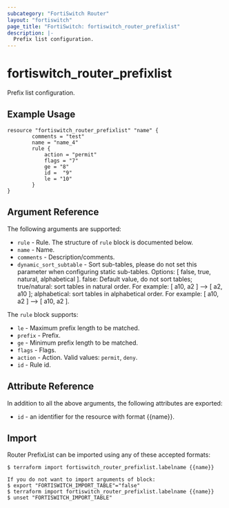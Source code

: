 ```yaml
---
subcategory: "FortiSwitch Router"
layout: "fortiswitch"
page_title: "FortiSwitch: fortiswitch_router_prefixlist"
description: |-
  Prefix list configuration.
---
```


# fortiswitch_router_prefixlist
Prefix list configuration.

## Example Usage

```hcl
resource "fortiswitch_router_prefixlist" "name" {
        comments = "test"
        name = "name_4"
        rule {
            action = "permit"
            flags = "7"
            ge = "8"
            id =  "9"
            le = "10"
        }
}
```

## Argument Reference

The following arguments are supported:

* `rule` - Rule. The structure of `rule` block is documented below.
* `name` - Name.
* `comments` - Description/comments.
* `dynamic_sort_subtable` - Sort sub-tables, please do not set this parameter when configuring static sub-tables. Options: [ false, true, natural, alphabetical ]. false: Default value, do not sort tables; true/natural: sort tables in natural order. For example: [ a10, a2 ] --> [ a2, a10 ]; alphabetical: sort tables in alphabetical order. For example: [ a10, a2 ] --> [ a10, a2 ].

The `rule` block supports:

* `le` - Maximum prefix length to be matched.
* `prefix` - Prefix.
* `ge` - Minimum prefix length to be matched.
* `flags` - Flags.
* `action` - Action. Valid values: `permit`, `deny`.
* `id` - Rule id.


## Attribute Reference

In addition to all the above arguments, the following attributes are exported:
* `id` - an identifier for the resource with format {{name}}.

## Import

Router PrefixList can be imported using any of these accepted formats:
```
$ terraform import fortiswitch_router_prefixlist.labelname {{name}}

If you do not want to import arguments of block:
$ export "FORTISWITCH_IMPORT_TABLE"="false"
$ terraform import fortiswitch_router_prefixlist.labelname {{name}}
$ unset "FORTISWITCH_IMPORT_TABLE"
```

